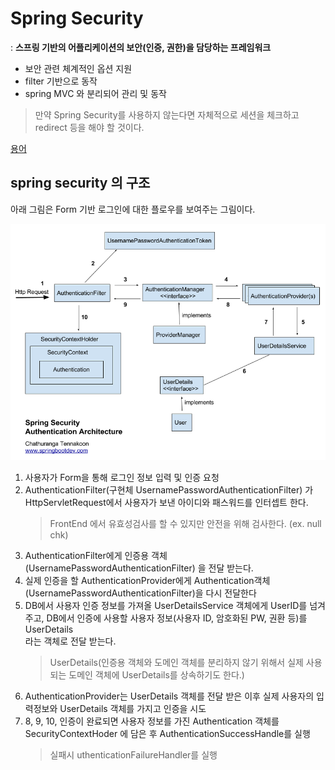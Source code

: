# Spring Security
: **스프링 기반의 어플리케이션의 보안(인증, 권한)을 담당하는 프레임워크**
- 보안 관련 체계적인 옵션 지원
- filter 기반으로 동작
- spring MVC 와 분리되어 관리 및 동작
> 만약 Spring Security를 사용하지 않는다면 자체적으로 세션을 체크하고 redirect 등을 해야 할 것이다.

[용어](/ETC/dev-terminology.md#String-cecurity)
## spring security 의 구조
아래 그림은 Form 기반 로그인에 대한 플로우를 보여주는 그림이다.
<p align=center><img width=600 src=../img/spring-security-architecture.png>  <p>

1. 사용자가 Form을 통해 로그인 정보 입력 및 인증 요청
2. AuthenticationFilter(구현체 UsernamePasswordAuthenticationFilter) 가  
    HttpServletRequest에서 사용자가 보낸 아이디와 패스워드를 인터셉트 한다.
    >FrontEnd 에서 유효성검사를 할 수 있지만 안전을 위해 검사한다. (ex. null chk)
3. AuthenticationFilter에게 인증용 객체(UsernamePasswordAuthenticationFilter) 을 전달 받는다.
4. 실제 인증을 할 AuthenticationProvider에게 Authentication객체 (UsernamePasswordAuthenticationFilter)을 다시 전달한다
5. DB에서 사용자 인증 정보를 가져올 UserDetailsService 객체에게 UserID를 넘겨주고, DB에서 인증에 사용할 사용자 정보(사용자 ID, 암호화된 PW, 권환 등)를 UserDetails  
라는 객체로 전달 받는다.
    >UserDetails(인증용 객체와 도메인 객체를 분리하지 않기 위해서 실제 사용되는 도메인 객체에 UserDetails를 상속하기도 한다.)
6. AuthenticationProvider는 UserDetails 객체를 전달 받은 이후 실제 사용자의 입력정보와 UserDetails 객체를 가지고 인증을 시도
7. 8, 9, 10, 인증이 완료되면 사용자 정보를 가진 Authentication 객체를 SecurityContextHoder 에 담은 후 AuthenticationSuccessHandle를 실행
    > 실패시 uthenticationFailureHandler를 실행

